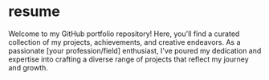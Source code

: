 # resume
Welcome to my GitHub portfolio repository! Here, you'll find a curated collection of my projects, achievements, and creative endeavors. As a passionate [your profession/field] enthusiast, I've poured my dedication and expertise into crafting a diverse range of projects that reflect my journey and growth.
